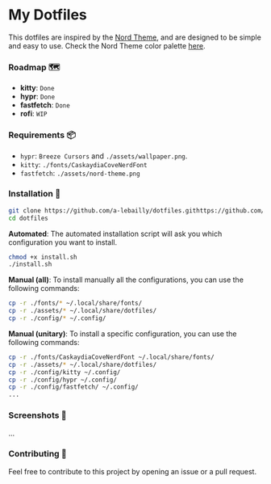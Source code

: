 # My Dotfiles

This dotfiles are inspired by the [Nord Theme](https://www.nordtheme.com/), and are designed to be simple and easy to use.
Check the Nord Theme color palette [here](https://www.nordtheme.com/docs/colors-and-palettes).

### Roadmap 🗺️
- **kitty**: `Done`
- **hypr**: `Done`
- **fastfetch**: `Done`
- **rofi**: `WIP`

### Requirements 📦
- `hypr`: `Breeze Cursors` and `./assets/wallpaper.png`.
- `kitty`: `./fonts/CaskaydiaCoveNerdFont`
- `fastfetch`: `./assets/nord-theme.png`

### Installation 🚀
```bash
git clone https://github.com/a-lebailly/dotfiles.githttps://github.com/a-lebailly/dotfiles
cd dotfiles
```

**Automated**:
The automated installation script will ask you which configuration you want to install.
```bash
chmod +x install.sh
./install.sh
```

**Manual (all)**:
To install manually all the configurations, you can use the following commands:
```bash
cp -r ./fonts/* ~/.local/share/fonts/
cp -r ./assets/* ~/.local/share/dotfiles/
cp -r ./config/* ~/.config/
```

**Manual (unitary)**:
To install a specific configuration, you can use the following commands:
```bash 
cp -r ./fonts/CaskaydiaCoveNerdFont ~/.local/share/fonts/
cp -r ./assets/* ~/.local/share/dotfiles/
cp -r ./config/kitty ~/.config/
cp -r ./config/hypr ~/.config/
cp -r ./config/fastfetch/ ~/.config/
...
```

### Screenshots 📸
...

### Contributing 🤝
Feel free to contribute to this project by opening an issue or a pull request.

